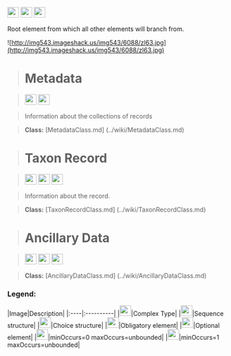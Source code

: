 <img src='http://img52.imageshack.us/img52/2777/elementkw.jpg' width='26' height='24' /> <img src='http://imageshack.us/a/img16/5397/multipleg.jpg' width='26' height='24' /> <img src='http://img6.imageshack.us/img6/1315/sequencej.jpg' width='26' height='24' />

Root element from which all other elements will branch from.

![http://img543.imageshack.us/img543/6088/zl63.jpg](http://img543.imageshack.us/img543/6088/zl63.jpg)



> # Metadata #

> <img src='http://imageshack.us/a/img16/5397/multipleg.jpg' width='26' height='24' /> <img src='http://img6.imageshack.us/img6/1315/sequencej.jpg' width='26' height='24' />

> Information about the collections of records

> <b>Class:</b> [MetadataClass.md] (../wiki/MetadataClass.md)

> # Taxon Record #

> <img src='http://img198.imageshack.us/img198/6134/unoinfinito.jpg' width='26' height='24' /> <img src='http://imageshack.us/a/img16/5397/multipleg.jpg' width='26' height='24' />  <img src='http://img6.imageshack.us/img6/1315/sequencej.jpg' width='26' height='24' />

> Information about the record.

> <b>Class:</b> [TaxonRecordClass.md] (../wiki/TaxonRecordClass.md)


> # Ancillary Data #

> <img src='http://img19.imageshack.us/img19/4356/infinitol.jpg' width='26' height='24' /> <img src='http://imageshack.us/a/img16/5397/multipleg.jpg' width='26' height='24' />  <img src='http://img6.imageshack.us/img6/1315/sequencej.jpg' width='26' height='24' />


> <b>Class:</b> [AncillaryDataClass.md] (../wiki/AncillaryDataClass.md)


<h3><b>Legend:</b></h3>
|Image|Description|
|:----|:----------|
|<img src='http://imageshack.us/a/img16/5397/multipleg.jpg' width='26' height='24' />|Complex Type|
|<img src='http://img6.imageshack.us/img6/1315/sequencej.jpg' width='26' height='24' />|Sequence structure|
|<img src='http://img266.imageshack.us/img266/2791/choice.jpg' width='26' height='24' />|Choice structure|
|<img src='http://img52.imageshack.us/img52/2777/elementkw.jpg' width='26' height='24' />|Obligatory element|
|<img src='http://img585.imageshack.us/img585/4808/optional.jpg' width='26' height='24' />|Optional element|
|<img src='http://img19.imageshack.us/img19/4356/infinitol.jpg' width='26' height='24' />|minOccurs=0 maxOccurs=unbounded|
|<img src='http://img198.imageshack.us/img198/6134/unoinfinito.jpg' width='26' height='24' />|minOccurs=1 maxOccurs=unbounded|
